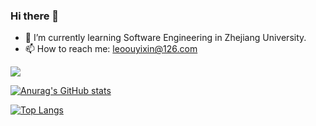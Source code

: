 ### Hi there 👋 
- 🌱 I’m currently learning Software Engineering in Zhejiang University.
- 📫 How to reach me: leoouyixin@126.com

![](https://visitor-badge.laobi.icu/badge?page_id=OE-Heart.visitor-badge)

[![Anurag's GitHub stats](https://github-readme-stats.vercel.app/api?username=OE-Heart&count_private=true&show_icons=true&theme=tokyonight)](https://github.com/anuraghazra/github-readme-stats)

[![Top Langs](https://github-readme-stats.vercel.app/api/top-langs/?username=OE-Heart&layout=compact&langs_count=10&theme=tokyonight)](https://github.com/anuraghazra/github-readme-stats)

<!--
**OE-Heart/OE-Heart** is a ✨ _special_ ✨ repository because its `README.md` (this file) appears on your GitHub profile.

Here are some ideas to get you started:

- 🔭 I’m currently working on ...
- 🌱 I’m currently learning ...
- 👯 I’m looking to collaborate on ...
- 🤔 I’m looking for help with ...
- 💬 Ask me about ...
- 📫 How to reach me: ...
- 😄 Pronouns: ...
- ⚡ Fun fact: ...
-->

